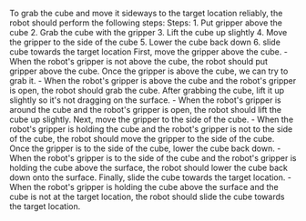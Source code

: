 To grab the cube and move it sideways to the target location reliably, the robot should perform the following steps:
    Steps:  1. Put gripper above the cube  2. Grab the cube with the gripper  3. Lift the cube up slightly  4. Move the gripper to the side of the cube  5. Lower the cube back down  6. slide cube towards the target location
    First, move the gripper above the cube.
    - When the robot's gripper is not above the cube, the robot should put gripper above the cube.
    Once the gripper is above the cube, we can try to grab it. 
    - When the robot's gripper is above the cube and the robot's gripper is open, the robot should grab the cube.
    After grabbing the cube, lift it up slightly so it's not dragging on the surface.
    - When the robot's gripper is around the cube and the robot's gripper is open, the robot should lift the cube up slightly.
    Next, move the gripper to the side of the cube.
    - When the robot's gripper is holding the cube and the robot's gripper is not to the side of the cube, the robot should move the gripper to the side of the cube.
    Once the gripper is to the side of the cube, lower the cube back down.
    - When the robot's gripper is to the side of the cube and the robot's gripper is holding the cube above the surface, the robot should lower the cube back down onto the surface.
    Finally, slide the cube towards the target location.
    - When the robot's gripper is holding the cube above the surface and the cube is not at the target location, the robot should slide the cube towards the target location.